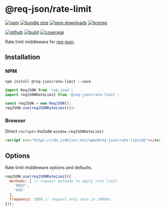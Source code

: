 # @req-json/rate-limit

[![npm][badge-version]][npm]
[![bundle size][badge-size]][bundlephobia]
[![npm downloads][badge-downloads]][npm]
[![license][badge-license]][license]


[![github][badge-issues]][github]
[![build][badge-build]][workflows]
[![coverage][badge-coverage]][coveralls]


Rate limit middleware for [req-json][req-json].

## Installation

### NPM

```
npm install @req-json/rate-limit --save
```

```js
import ReqJSON from 'req-json';
import reqJSONRateLimit from '@req-json/rate-limit';

const reqJSON = new ReqJSON();
reqJSON.use(reqJSONRateLimit());
```

### Browser

Direct `<script>` include `window.reqJSONRateLimit`

```html
<script src="https://cdn.jsdelivr.net/npm/@req-json/rate-limit@1"></script>
```

## Options

Rate limit middleware options and defaults.

```js
reqJSON.use(reqJSONRateLimit({
  methods: [ // request methods to apply rate limit
    'POST',
    'PUT'
  ],
  frequency: 1000 // request only once in 1000ms
}));
```

[req-json]: https://github.com/Cweili/req-json

[badge-version]: https://img.shields.io/npm/v/@req-json%2Frate-limit.svg
[badge-downloads]: https://img.shields.io/npm/dt/@req-json%2Frate-limit.svg
[npm]: https://www.npmjs.com/package/@req-json/rate-limit

[badge-size]: https://img.shields.io/bundlephobia/minzip/@req-json%2Frate-limit.svg
[bundlephobia]: https://bundlephobia.com/result?p=@req-json%2Frate-limit

[badge-license]: https://img.shields.io/npm/l/@req-json%2Frate-limit.svg
[license]: https://github.com/req-json/req-json-rate-limit/blob/master/LICENSE

[badge-issues]: https://img.shields.io/github/issues/req-json/req-json-rate-limit.svg
[github]: https://github.com/req-json/req-json-rate-limit

[badge-build]: https://img.shields.io/github/workflow/status/req-json/req-json-rate-limit/ci/master
[workflows]: https://github.com/req-json/req-json-rate-limit/actions/workflows/ci.yml?query=branch%3Amaster

[badge-coverage]: https://img.shields.io/coveralls/github/req-json/req-json-rate-limit/master.svg
[coveralls]: https://coveralls.io/github/req-json/req-json-rate-limit?branch=master
